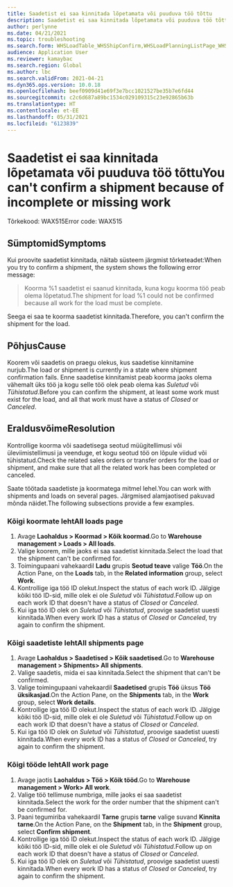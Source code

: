 ```yaml
---
title: Saadetist ei saa kinnitada lõpetamata või puuduva töö tõttu
description: Saadetist ei saa kinnitada lõpetamata või puuduva töö tõttu
author: perlynne
ms.date: 04/21/2021
ms.topic: troubleshooting
ms.search.form: WHSLoadTable_WHSShipConfirm,WHSLoadPlanningListPage_WHSShipConfirm,WHSLoadPlanningWorkbench_WHSShipConfirm,WHSTransportLoad_WHSShipConfirm,WHSShipPlanningListPage_WHSShipConfirm,WHSShipmentDetails_WHSShipConfirm,WHSWorkTable_WHSShipConfirm,WHSWorkTableListPage_WHSShipConfirm,Dialog_WHSOutboundShipConfirmController_WHSOutboundShipConfirm, WHSContainerCloseDiag_WHSShipConfirm
audience: Application User
ms.reviewer: kamaybac
ms.search.region: Global
ms.author: lbc
ms.search.validFrom: 2021-04-21
ms.dyn365.ops.version: 10.0.18
ms.openlocfilehash: beef0909d41e69f3e7bcc1021527be35b7e6fd44
ms.sourcegitcommit: c2c6d687a89bc1534c029109315c23e92865b63b
ms.translationtype: HT
ms.contentlocale: et-EE
ms.lasthandoff: 05/31/2021
ms.locfileid: "6123839"
---
```

# <a name="you-cant-confirm-a-shipment-because-of-incomplete-or-missing-work"></a><span data-ttu-id="59fa4-103">Saadetist ei saa kinnitada lõpetamata või puuduva töö tõttu</span><span class="sxs-lookup"><span data-stu-id="59fa4-103">You can't confirm a shipment because of incomplete or missing work</span></span>

<span data-ttu-id="59fa4-104">Tõrkekood: WAX515</span><span class="sxs-lookup"><span data-stu-id="59fa4-104">Error code: WAX515</span></span>

## <a name="symptoms"></a><span data-ttu-id="59fa4-105">Sümptomid</span><span class="sxs-lookup"><span data-stu-id="59fa4-105">Symptoms</span></span>

<span data-ttu-id="59fa4-106">Kui proovite saadetist kinnitada, näitab süsteem järgmist tõrketeadet:</span><span class="sxs-lookup"><span data-stu-id="59fa4-106">When you try to confirm a shipment, the system shows the following error message:</span></span>

> <span data-ttu-id="59fa4-107">Koorma %1 saadetist ei saanud kinnitada, kuna kogu koorma töö peab olema lõpetatud.</span><span class="sxs-lookup"><span data-stu-id="59fa4-107">The shipment for load %1 could not be confirmed because all work for the load must be complete.</span></span>

<span data-ttu-id="59fa4-108">Seega ei saa te koorma saadetist kinnitada.</span><span class="sxs-lookup"><span data-stu-id="59fa4-108">Therefore, you can't confirm the shipment for the load.</span></span>

## <a name="cause"></a><span data-ttu-id="59fa4-109">Põhjus</span><span class="sxs-lookup"><span data-stu-id="59fa4-109">Cause</span></span>

<span data-ttu-id="59fa4-110">Koorem või saadetis on praegu olekus, kus saadetise kinnitamine nurjub.</span><span class="sxs-lookup"><span data-stu-id="59fa4-110">The load or shipment is currently in a state where shipment confirmation fails.</span></span> <span data-ttu-id="59fa4-111">Enne saadetise kinnitamist peab koorma jaoks olema vähemalt üks töö ja kogu selle töö olek peab olema kas *Suletud* või *Tühistatud*.</span><span class="sxs-lookup"><span data-stu-id="59fa4-111">Before you can confirm the shipment, at least some work must exist for the load, and all that work must have a status of *Closed* or *Canceled*.</span></span>

## <a name="resolution"></a><span data-ttu-id="59fa4-112">Eraldusvõime</span><span class="sxs-lookup"><span data-stu-id="59fa4-112">Resolution</span></span>

<span data-ttu-id="59fa4-113">Kontrollige koorma või saadetisega seotud müügitellimusi või üleviimistellimusi ja veenduge, et kogu seotud töö on lõpule viidud või tühistatud.</span><span class="sxs-lookup"><span data-stu-id="59fa4-113">Check the related sales orders or transfer orders for the load or shipment, and make sure that all the related work has been completed or canceled.</span></span>

<span data-ttu-id="59fa4-114">Saate töötada saadetiste ja koormatega mitmel lehel.</span><span class="sxs-lookup"><span data-stu-id="59fa4-114">You can work with shipments and loads on several pages.</span></span> <span data-ttu-id="59fa4-115">Järgmised alamjaotised pakuvad mõnda näidet.</span><span class="sxs-lookup"><span data-stu-id="59fa4-115">The following subsections provide a few examples.</span></span>

### <a name="all-loads-page"></a><span data-ttu-id="59fa4-116">Kõigi koormate leht</span><span class="sxs-lookup"><span data-stu-id="59fa4-116">All loads page</span></span>

1. <span data-ttu-id="59fa4-117">Avage **Laohaldus \> Koormad \> Kõik koormad**.</span><span class="sxs-lookup"><span data-stu-id="59fa4-117">Go to **Warehouse management \> Loads \> All loads**.</span></span>
1. <span data-ttu-id="59fa4-118">Valige koorem, mille jaoks ei saa saadetist kinnitada.</span><span class="sxs-lookup"><span data-stu-id="59fa4-118">Select the load that the shipment can't be confirmed for.</span></span>
1. <span data-ttu-id="59fa4-119">Toimingupaani vahekaardil **Ladu** grupis **Seotud teave** valige **Töö**.</span><span class="sxs-lookup"><span data-stu-id="59fa4-119">On the Action Pane, on the **Loads** tab, in the **Related information** group, select **Work**.</span></span>
1. <span data-ttu-id="59fa4-120">Kontrollige iga töö ID olekut.</span><span class="sxs-lookup"><span data-stu-id="59fa4-120">Inspect the status of each work ID.</span></span> <span data-ttu-id="59fa4-121">Jälgige kõiki töö ID-sid, mille olek ei ole *Suletud* või *Tühistatud*.</span><span class="sxs-lookup"><span data-stu-id="59fa4-121">Follow up on each work ID that doesn't have a status of *Closed* or *Canceled*.</span></span>
1. <span data-ttu-id="59fa4-122">Kui iga töö ID olek on *Suletud* või *Tühistatud*, proovige saadetist uuesti kinnitada.</span><span class="sxs-lookup"><span data-stu-id="59fa4-122">When every work ID has a status of *Closed* or *Canceled*, try again to confirm the shipment.</span></span>

### <a name="all-shipments-page"></a><span data-ttu-id="59fa4-123">Kõigi saadetiste leht</span><span class="sxs-lookup"><span data-stu-id="59fa4-123">All shipments page</span></span>

1. <span data-ttu-id="59fa4-124">Avage **Laohaldus \> Saadetised \> Kõik saadetised**.</span><span class="sxs-lookup"><span data-stu-id="59fa4-124">Go to **Warehouse management \> Shipments\> All shipments**.</span></span>
1. <span data-ttu-id="59fa4-125">Valige saadetis, mida ei saa kinnitada.</span><span class="sxs-lookup"><span data-stu-id="59fa4-125">Select the shipment that can't be confirmed.</span></span>
1. <span data-ttu-id="59fa4-126">Valige toimingupaani vahekaardil **Saadetised** grupis **Töö** üksus **Töö üksikasjad**.</span><span class="sxs-lookup"><span data-stu-id="59fa4-126">On the Action Pane, on the **Shipments** tab, in the **Work** group, select **Work details**.</span></span>
1. <span data-ttu-id="59fa4-127">Kontrollige iga töö ID olekut.</span><span class="sxs-lookup"><span data-stu-id="59fa4-127">Inspect the status of each work ID.</span></span> <span data-ttu-id="59fa4-128">Jälgige kõiki töö ID-sid, mille olek ei ole *Suletud* või *Tühistatud*.</span><span class="sxs-lookup"><span data-stu-id="59fa4-128">Follow up on each work ID that doesn't have a status of *Closed* or *Canceled*.</span></span>
1. <span data-ttu-id="59fa4-129">Kui iga töö ID olek on *Suletud* või *Tühistatud*, proovige saadetist uuesti kinnitada.</span><span class="sxs-lookup"><span data-stu-id="59fa4-129">When every work ID has a status of *Closed* or *Canceled*, try again to confirm the shipment.</span></span>

### <a name="all-work-page"></a><span data-ttu-id="59fa4-130">Kõigi tööde leht</span><span class="sxs-lookup"><span data-stu-id="59fa4-130">All work page</span></span>

1. <span data-ttu-id="59fa4-131">Avage jaotis **Laohaldus \> Töö \> Kõik tööd**.</span><span class="sxs-lookup"><span data-stu-id="59fa4-131">Go to **Warehouse management \> Work\> All work**.</span></span>
1. <span data-ttu-id="59fa4-132">Valige töö tellimuse numbriga, mille jaoks ei saa saadetist kinnitada.</span><span class="sxs-lookup"><span data-stu-id="59fa4-132">Select the work for the order number that the shipment can't be confirmed for.</span></span>
1. <span data-ttu-id="59fa4-133">Paani tegumiriba vahekaardil **Tarne** grupis **tarne** valige suvand **Kinnita tarne**.</span><span class="sxs-lookup"><span data-stu-id="59fa4-133">On the Action Pane, on the **Shipment** tab, in the **Shipment** group, select **Confirm shipment**.</span></span>
1. <span data-ttu-id="59fa4-134">Kontrollige iga töö ID olekut.</span><span class="sxs-lookup"><span data-stu-id="59fa4-134">Inspect the status of each work ID.</span></span> <span data-ttu-id="59fa4-135">Jälgige kõiki töö ID-sid, mille olek ei ole *Suletud* või *Tühistatud*.</span><span class="sxs-lookup"><span data-stu-id="59fa4-135">Follow up on each work ID that doesn't have a status of *Closed* or *Canceled*.</span></span>
1. <span data-ttu-id="59fa4-136">Kui iga töö ID olek on *Suletud* või *Tühistatud*, proovige saadetist uuesti kinnitada.</span><span class="sxs-lookup"><span data-stu-id="59fa4-136">When every work ID has a status of *Closed* or *Canceled*, try again to confirm the shipment.</span></span>
